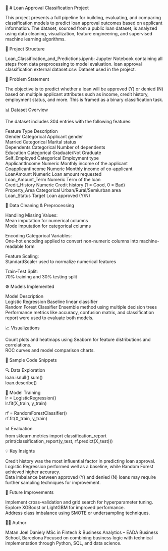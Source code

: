 🏦 # Loan Approval Classification Project

This project presents a full pipeline for building, evaluating, and comparing classification models to predict loan approval outcomes based on applicant information. The dataset, sourced from a public loan dataset, is analyzed using data cleaning, visualization, feature engineering, and supervised machine learning algorithms.

📁 Project Structure

Loan_Classification_and_Predictions.ipynb: Jupyter Notebook containing all steps from data preprocessing to model evaluation.
loan approval classification external dataset.csv: Dataset used in the project.    

🧠 Problem Statement

The objective is to predict whether a loan will be approved (Y) or denied (N) based on multiple applicant attributes such as income, credit history, employment status, and more. This is framed as a binary classification task.

📊 Dataset Overview

The dataset includes 304 entries with the following features:

Feature	Type	Description    
Gender	Categorical	Applicant gender    
Married	Categorical	Marital status    
Dependents	Categorical	Number of dependents    
Education	Categorical	Graduate/Not Graduate    
Self_Employed	Categorical	Employment type    
ApplicantIncome	Numeric	Monthly income of the applicant    
CoapplicantIncome	Numeric	Monthly income of co-applicant    
LoanAmount	Numeric	Loan amount requested    
Loan_Amount_Term	Numeric	Term of the loan    
Credit_History	Numeric	Credit history (1 = Good, 0 = Bad)    
Property_Area	Categorical	Urban/Rural/Semiurban area    
Loan_Status	Target	Loan approved (Y/N)    

🧹 Data Cleaning & Preprocessing    
    
Handling Missing Values:    
Mean imputation for numerical columns    
Mode imputation for categorical columns   
    
Encoding Categorical Variables:    
One-hot encoding applied to convert non-numeric columns into machine-readable form    
    
Feature Scaling:    
StandardScaler used to normalize numerical features    
    
Train-Test Split:    
70% training and 30% testing split    
    
⚙️ Models Implemented    
    
Model	Description    
Logistic Regression	Baseline linear classifier    
Random Forest Classifier	Ensemble method using multiple decision trees    
Performance metrics like accuracy, confusion matrix, and classification report were used to evaluate both models.    
    
📈 Visualizations    
    
Count plots and heatmaps using Seaborn for feature distributions and correlations.    
ROC curves and model comparison charts.    
    
🧪 Sample Code Snippets    
    
🔍 Data Exploration    
loan.isnull().sum()    
loan.describe()    
    
🚀 Model Training    
lr = LogisticRegression()    
lr.fit(X_train, y_train)    
    
rf = RandomForestClassifier()    
rf.fit(X_train, y_train)    

📊 Evaluation    
from sklearn.metrics import classification_report    
print(classification_report(y_test, rf.predict(X_test)))    
    
💡 Key Insights    
    
Credit history was the most influential factor in predicting loan approval.    
Logistic Regression performed well as a baseline, while Random Forest achieved higher accuracy.    
Data imbalance between approved (Y) and denied (N) loans may require further sampling techniques for improvement.    
    
📌 Future Improvements    
    
Implement cross-validation and grid search for hyperparameter tuning.    
Explore XGBoost or LightGBM for improved performance.    
Address class imbalance using SMOTE or undersampling techniques.    
    
🧑‍💻 Author    

Matan Joel Daniely
MSc in Fintech & Business Analytics – EADA Business School, Barcelona
Focused on combining business logic with technical implementation through Python, SQL, and data science.
